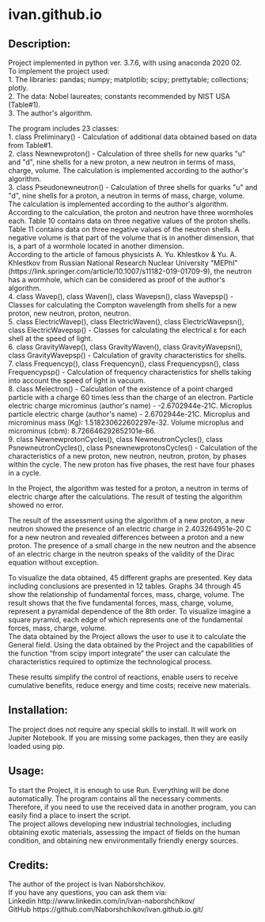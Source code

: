 # ivan.github.io
<html>
<head>
<title>
Page README 
Project name: <br> 
<h1>The structure of quarks "u", "d", proton, neutron, with finding their "twins", microparticles of charge carriers and data for calculating the Unified field.<br></h1></title>

</head>
<body>
<h2>Description:<br></h2>

<p>Project implemented in python ver. 3.7.6, with using anaconda 2020 02. <br>
To implement the project used: <br>
1. The libraries: pandas; numpy; matplotlib; scipy; prettytable; collections; plotly.<br>
2. The data: Nobel laureates; constants recommended by NIST USA (Table#1).<br>
3. The author's algorithm. <br> </p>

<p>The program includes 23 classes: <br>
1. class Preliminary() - Calculation of additional data obtained based on data from Table#1. <br>
2. class Newnewproton() - Calculation of three shells for new quarks "u" and "d", nine shells for a new proton, a new neutron in terms of mass, charge, volume. The calculation is implemented according to the author's algorithm. <br>
3. class Pseudonewneutron() - Calculation of three shells for quarks "u" and "d", nine shells for a proton, a neutron in terms of mass, charge, volume. The calculation is implemented according to the author's algorithm. According to the calculation, the proton and neutron have three wormholes each. Table 10 contains data on three negative values of the proton shells. Table 11 contains data on three negative values of the neutron shells. A negative volume is that part of the volume that is in another dimension, that is, a part of a wormhole located in another dimension. <br>
According to the article of famous physicists A. Yu. Khlestkov & Yu. A. Khlestkov from Russian National Research Nuclear University "MEPhI" (https://link.springer.com/article/10.1007/s11182-019-01709-9), the neutron has a wormhole, which can be considered as proof of the author's algorithm. <br>
4. class Wavep(), class Waven(), class Wavepsn(), class Wavepsp() - Classes for calculating the Compton wavelength from shells for a new proton, new neutron, proton, neutron. <br>
5. class ElectricWavep(), class ElectricWaven(), class ElectricWavepsn(), class ElectricWavepsp() - Classes for calculating the electrical ε for each shell at the speed of light. <br>
6. class GravityWavep(), class GravityWaven(), class GravityWavepsn(), class GravityWavepsp() - Calculation of gravity characteristics for shells. <br>
7. class Frequencyp(), class Frequencyn(), class Frequencypsn(), class Frequencypsp() - Calculation of frequency characteristics for shells taking into account the speed of light in vacuum. <br>
8. class Melectron() - Calculation of the existence of a point charged particle with  a charge 60 times less than the charge of an electron. Particle electric charge microminus (author's name) - -2.6702944e-21C. Microplus particle electric charge (author's name) -  2.6702944e-21C. Microplus and microminus mass (Kg): 1.518230622602297e-32. Volume microplus and microminus (cbm): 8.726646292652101e-66. <br>
9. class NewnewprotonCycles(), class NewneutronCycles(), class PsnewneutronCycles(), class PsnewnewprotonsCycles() - Calculation of the characteristics of a new proton, new neutron, neutron, proton, by phases within the cycle. The new proton has five phases, the rest have four phases in a cycle. <br></p>
<p>In the Project, the algorithm was tested for a proton, a neutron in terms of electric charge after the calculations. The result of testing the algorithm showed no error. <br>

The result of the assessment using the algorithm of a new proton, a new neutron showed the presence of an electric charge in 2.403264951e-20 C for a new neutron and revealed differences between a proton and a new proton. The presence of a small charge in the new neutron and the absence of an electric charge in the neutron speaks of the validity of the Dirac equation without exception. </p>

<p>To visualize the data obtained, 45 different graphs are presented. Key data including conclusions are presented in 12 tables.  Graphs 34 through 45 show the relationship of fundamental forces, mass, charge, volume. The result shows that the five fundamental forces, mass, charge, volume, represent a pyramidal dependence of the 8th order. To visualize imagine a square pyramid, each edge of which represents one of the fundamental forces, mass, charge, volume. <br>
The data obtained by the Project allows the user to use it to calculate the General field.  Using the data obtained by the Project and the capabilities of the function “from scipy import integrate” the user can calculate the characteristics required to optimize the technological process.
<p>These results simplify the control of reactions, enable users to receive cumulative benefits, reduce energy and time costs; receive new materials. </p>

<h2>Installation:  <br></h2>

<p>The project does not require any special skills to install. It will work on Jupiter Notebook. If you are missing some packages, then they are easily loaded using pip. </p>

<h2>Usage:  <br></h2>

<p>To start the Project, it is enough to use Run. Everything will be done automatically. The program contains all the necessary comments.  <br>
Therefore, if you need to use the received data in another program, you can easily find a place to insert the script.  <br>
The project allows developing new industrial technologies, including obtaining exotic materials, assessing the impact of fields on the human condition, and obtaining new environmentally friendly energy sources. </p>

<h2>Credits:  <br></h2>

<p>The author of the project is Ivan Naborshchikov.  <br>
If you have any questions, you can ask them via:<br>
  Linkedin http://www.linkedin.com/in/ivan-naborshchikov/ <br>
  GitHub https://github.com/Naborshchikov/ivan.github.io.git/  <br></p>

</body>
</html>
